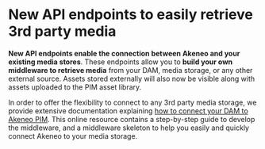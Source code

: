 # New API endpoints to easily retrieve 3rd party media

**New API endpoints enable the connection between Akeneo and your existing media stores**. These endpoints allow you to **build your own middleware to retrieve media** from your DAM, media storage, or any other external source. Assets stored externally will also now be visible along with assets uploaded to the PIM asset library.

In order to offer the flexibility to connect to any 3rd party media storage, we provide extensive documentation explaining [how to connect your DAM to Akeneo PIM](https://api.akeneo.com/guides/dam-connection/introduction.html). This online resource contains a step-by-step guide to develop the middleware, and a middleware skeleton to help you easily and quickly connect Akeneo to your media storage.
